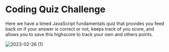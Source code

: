 # Coding Quiz Challenge

Here we have a timed JavaScript fundamentals quiz that provides you feed back on if your answer is correct or not, keeps track of you score, and allows you to save this highscore to track your own and others points.

![2023-02-26 (1)](https://user-images.githubusercontent.com/122721974/221499042-e5d5a093-ce2c-4bdf-bdcd-02deaf475e22.png)
